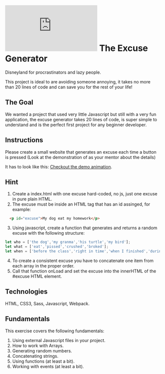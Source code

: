 # ![alt text](https://assets.breatheco.de/apis/img/images.php?blob&random&cat=icon&tags=breathecode,32)  The Excuse Generator

Disneyland for procrastinators and lazy people. 

This project is ideal to are avoiding someone annoying, it takes no more than 20 lines of code and can save you for the rest of your life!

## The Goal

We wanted a project that used very little Javascript but still with a very fun application, the excuse generator takes
20 lines of code, is super simple to understand and is the perfect first project for any beginner developer.

## Instructions

Please create a small website that generates an excuse each time a button is pressed (Look at the demonstration of as your mentor about the details)

It has to look like this: [Checkout the demo animation](https://breatheco-de.github.io/full-stack-projects/p/javascript/beginner/other/excuse-generator/preview.gif).

## Hint

1. Create a index.html with one excuse hard-coded, no js, just one excuse in pure plain HTML.
2. The excuse must be inside an HTML tag that has an id assinged, for example:
```html
  <p id="excuse">My dog eat my homework</p>
```
3. Using javascript, create a function that generates and returns a random excuse with the following structure:
```js
let who = ['the dog','my granma','his turtle','my bird'];
let what = ['eat','pissed','crushed','broked'];
let when = ['before the class','right in time','when I finished','during my lunch','while I was praying'];
```
4. To create a consistent excuse you have to concatenate one item from each array in the proper order.
5. Call that function onLoad and set the excuse into the innerHTML of the #excuse HTML element.


## Technologies

HTML, CSS3, Sass, Javascript, Webpack.

## Fundamentals
This exercise covers the following fundamentals:
1. Using external Javascript files in your project.
2. How to work with Arrays.
3. Generating random numbers.
4. Concatenating strings.
5. Using functions (at least a bit).
6. Working with events (at least a bit).
